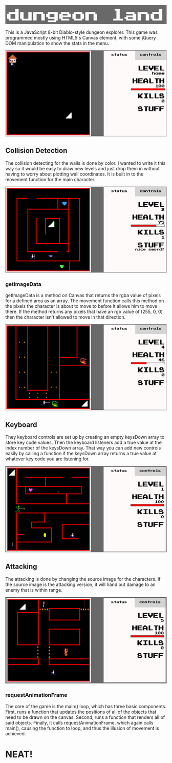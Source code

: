 ![dl logo](images/screenshots/DL-Logo.png)

This is a JavaScript 8-bit Diablo-style dungeon explorer.  This game was programmed mostly using HTML5's Canvas element, with some jQuery DOM manipulation to show the stats in the menu.

![screenshot1](images/screenshots/DL-SS01.png)

## Collision Detection
The collision detecting for the walls is done by color.  I wanted to write it this way so it would be easy to draw new levels and just drop them in without having to worry about plotting wall coordinates.  It is built in to the movement function for the main character.  

![screenshot2](images/screenshots/DL-SS02.png)

### getImageData
getImageData is a method on Canvas that returns the rgba value of pixels for a defined area as an array.  The movement function calls this method on the pixels the character is about to move to before it allows him to move there.  If the method returns any pixels that have an rgb value of (255, 0, 0) then the character isn't allowed to move in that direction.

![screenshot3](images/screenshots/DL-SS03.png)

## Keyboard

They keyboard controls are set up by creating an empty keysDown array to store key code values.  Then the keyboard listeners add a true value at the index number of the keysDown array.  That way you can add new controls easily by calling a function if the keysDown array returns a true value at whatever key code you are listening for.

![screenshot4](images/screenshots/DL-SS04.png)


## Attacking
The attacking is done by changing the source image for the characters.  If the source image is the attacking version, it will hand out damage to an enemy that is within range.

![screenshot5](images/screenshots/DL-SS05.png)

### requestAnimationFrame
The core of the game is the main()  loop, which has three basic components.  First, runs a function that updates the positions of all of the objects that need to be drawn on the canvas.  Second, runs a function that renders all of said objects.  Finally, it calls requestAnimationFrame, which again calls main(), causing the function to loop, and thus the illusion of movement is achieved.  

# NEAT!
